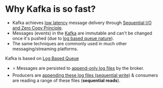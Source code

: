 # Why Kafka is so fast?
- Kafka achieves [low latency](../../7_SystemGlossaries/Scalability/LatencyThroughput.md) message delivery through [Sequential I/O and Zero Copy Principle](https://twitter.com/alexxubyte/status/1506663791961919488/photo/1).
- Messages (events) in the [Kafka]() are immutable and can't be changed once it's pushed (due to [log based queue nature](../../3_DatabaseServices/Glossaries/DataStructuresDB/AppendOnlyProperty.md)).
- The same techniques are commonly used in much other messaging/streaming platforms.

Kafka is based on [Log Based Queue](../../3_DatabaseServices/Glossaries/DataStructuresDB/AppendOnlyProperty.md)
- :star: Messages are persisted to [append-only log files](../../3_DatabaseServices/Glossaries/DataStructuresDB/AppendOnlyProperty.md) by the broker.
- Producers are [appending these log files (sequential write)](../../3_DatabaseServices/Glossaries/DataStructuresDB/AppendOnlyProperty.md) & consumers are reading a range of these files (**sequential reads**).